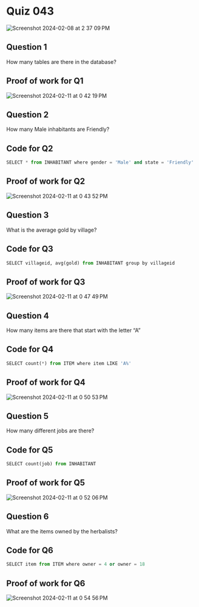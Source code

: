 # Quiz 043

<img width="max" alt="Screenshot 2024-02-08 at 2 37 09 PM" src="https://github.com/hasmhib/unit3-2024/assets/142870448/fc9b8628-2d5f-4db0-a3b9-b4fa6c87efb6">

## Question 1
How many tables are there in the database?

## Proof of work for Q1
<img width="max" alt="Screenshot 2024-02-11 at 0 42 19 PM" src="https://github.com/hasmhib/unit3-2024/assets/142870448/3ae20b85-e4fb-4602-bc0a-36af81c38904">


## Question 2
How many Male inhabitants are Friendly?

## Code for Q2

```py
SELECT * from INHABITANT where gender = 'Male' and state = 'Friendly'
```

## Proof of work for Q2
<img width="max" alt="Screenshot 2024-02-11 at 0 43 52 PM" src="https://github.com/hasmhib/unit3-2024/assets/142870448/b6b3b8e5-df31-41c6-b49d-2ebab48c28b3">


## Question 3
What is the average gold by village?

## Code for Q3

```py
SELECT villageid, avg(gold) from INHABITANT group by villageid
```

## Proof of work for Q3
<img width="max" alt="Screenshot 2024-02-11 at 0 47 49 PM" src="https://github.com/hasmhib/unit3-2024/assets/142870448/10e55292-dcd3-402d-9db3-984801548e51">

## Question 4
How many items are there that start with the letter “A”

## Code for Q4

```py
SELECT count(*) from ITEM where item LIKE 'A%'
```

## Proof of work for Q4
<img width="max" alt="Screenshot 2024-02-11 at 0 50 53 PM" src="https://github.com/hasmhib/unit3-2024/assets/142870448/3d53e4b0-5081-4bea-aef0-f050390759c7">


## Question 5
How many different jobs are there? 

## Code for Q5

```py
SELECT count(job) from INHABITANT
```

## Proof of work for Q5
<img width="max" alt="Screenshot 2024-02-11 at 0 52 06 PM" src="https://github.com/hasmhib/unit3-2024/assets/142870448/d26e062a-f813-456b-aec5-a1c882407ce9">


## Question 6
What are the items owned by the herbalists?

## Code for Q6

```py
SELECT item from ITEM where owner = 4 or owner = 18
```

## Proof of work for Q6
<img width="max" alt="Screenshot 2024-02-11 at 0 54 56 PM" src="https://github.com/hasmhib/unit3-2024/assets/142870448/b2da4228-4573-4462-acf5-da9292fab918">


